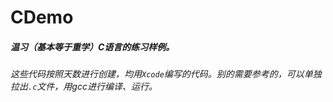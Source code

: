 # CDemo
##### 温习（基本等于重学）C语言的练习样例。

###### 这些代码按照天数进行创建，均用`Xcode`编写的代码。别的需要参考的，可以单独拉出`.c`文件，用gcc进行编译、运行。

